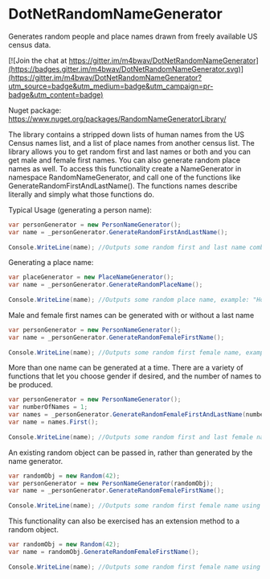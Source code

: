 DotNetRandomNameGenerator
=========================

Generates random people and place names drawn from freely available US census data.

[![Join the chat at https://gitter.im/m4bwav/DotNetRandomNameGenerator](https://badges.gitter.im/m4bwav/DotNetRandomNameGenerator.svg)](https://gitter.im/m4bwav/DotNetRandomNameGenerator?utm_source=badge&utm_medium=badge&utm_campaign=pr-badge&utm_content=badge)

Nuget package: https://www.nuget.org/packages/RandomNameGeneratorLibrary/

The library contains a stripped down lists of human names from the US Census names list, and a list of place names from another census list. The library allows you to get random first and last names or both and you can get male and female first names. You can also generate random place names as well. To access this functionality create a NameGenerator in namespace RandomNameGenerator, and call one of the functions like GenerateRandomFirstAndLastName(). The functions names describe literally and simply what those functions do.

Typical Usage (generating a person name):  
```C#
var personGenerator = new PersonNameGenerator();
var name = _personGenerator.GenerateRandomFirstAndLastName();
	
Console.WriteLine(name); //Outputs some random first and last name combination in the format "{first} {last}" example: "Mark Rogers"
```

Generating a place name:
```C#
var placeGenerator = new PlaceNameGenerator();
var name = _personGenerator.GenerateRandomPlaceName();
	
Console.WriteLine(name); //Outputs some random place name, example: "Hoboken"
```
Male and female first names can be generated with or without a last name
```C#
var personGenerator = new PersonNameGenerator();
var name = _personGenerator.GenerateRandomFemaleFirstName();
	
Console.WriteLine(name); //Outputs some random first female name, example: "Jane"
```

More than one name can be generated at a time.  There are a variety of functions that let you choose gender if desired, and the number of names to be produced.
```C#
var personGenerator = new PersonNameGenerator();
var numberOfNames = 1;
var names = _personGenerator.GenerateRandomFemaleFirstAndLastName(numberOfNames);
var name = names.First();
	
Console.WriteLine(name); //Outputs some random first and last female name combination in the format "{first} {last}" example: "Rose Jones"
```
An existing random object can be passed in, rather than generated by the name generator.

```C#
var randomObj = new Random(42);
var personGenerator = new PersonNameGenerator(randomObj);
var name = _personGenerator.GenerateRandomFemaleFirstName();
	
Console.WriteLine(name); //Outputs some random first female name using the passed Random obj, example: "Lindsay"
```

This functionality can also be exercised has an extension method to a random object.

```C#
var randomObj = new Random(42);
var name = randomObj.GenerateRandomFemaleFirstName();
	
Console.WriteLine(name); //Outputs some random first female name using the passed Random obj, example: "Lindsay"
```
